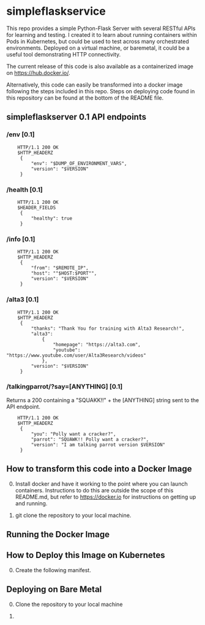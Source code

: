 # simpleflaskservice

This repo provides a simple Python-Flask Server with several RESTful APIs for learning and testing. I created it to learn about running containers within Pods in Kubernetes, but could be used to test across many orchestrated environments. Deployed on a virtual machine, or baremetal, it could be a useful tool demonstrating HTTP connectivity.  

The current release of this code is also available as a containerized image on https://hub.docker.io/.  

Alternatively, this code can easily be transformed into a docker image following the steps included in this repo. Steps on deploying code found in this repository can be found at the bottom of the README file.

## simpleflaskserver 0.1 API endpoints

### /env [0.1]

        HTTP/1.1 200 OK
        $HTTP_HEADERZ
         {
             "env": "$DUMP_OF_ENVIRONMENT_VARS",
             "version": "$VERSION"
         }


### /health [0.1]

        HTTP/1.1 200 OK
        $HEADER_FIELDS
         {
             "healthy": true
         }


### /info [0.1]

        HTTP/1.1 200 OK
        $HTTP_HEADERZ
         {
             "from": "$REMOTE_IP",
             "host": ""$HOST:$PORT"",
             "version": "$VERSION"
         }


### /alta3 [0.1]

        HTTP/1.1 200 OK
        $HTTP_HEADERZ
         {
             "thanks": "Thank You for training with Alta3 Research!",
             "alta3":
                 {
                     "homepage": "https://alta3.com",
                     "youtube": "https://www.youtube.com/user/Alta3Research/videos"
                 },
             "version": "$VERSION"
         }


### /talkingparrot/?say=[ANYTHING] [0.1]
Returns a 200 containing a "SQUAKK!!" + the [ANYTHING] string sent to the API endpoint.

        HTTP/1.1 200 OK
        $HTTP_HEADERZ
         {
             "you": "Polly want a cracker?",
             "parrot": "SQUAWK!! Polly want a cracker?",
             "version": "I am talking parrot version $VERSION"
         }


## How to transform this code into a Docker Image

0. Install docker and have it working to the point where you can launch containers. Instructions to do this are outside the scope of this README.md, but refer to https://docker.io for instructions on getting up and running.

0. git clone the repository to your local machine.



## Running the Docker Image

## How to Deploy this Image on Kubernetes

0. Create the following manifest.

## Deploying on Bare Metal

0. Clone the repository to your local machine

0. 
